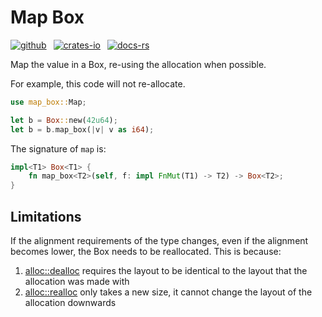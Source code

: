 # Map Box

[![github](https://img.shields.io/badge/github-8da0cb?style=for-the-badge&labelColor=555555&logo=github)](https://github.com/JonathanBrouwer/map_box)
&ensp;[![crates-io](https://img.shields.io/badge/crates.io-fc8d62?style=for-the-badge&labelColor=555555&logo=rust)](https://crates.io/crates/map_box)
&ensp;[![docs-rs](https://img.shields.io/badge/docs.rs-66c2a5?style=for-the-badge&labelColor=555555&logo=docs.rs)](https://docs.rs/map_box)

Map the value in a Box, re-using the allocation when possible.

For example, this code will not re-allocate.

```rust
use map_box::Map;

let b = Box::new(42u64);
let b = b.map_box(|v| v as i64);
```

The signature of `map` is:
```rust
impl<T1> Box<T1> {
    fn map_box<T2>(self, f: impl FnMut(T1) -> T2) -> Box<T2>;
}
```


## Limitations

If the alignment requirements of the type changes, even if the alignment becomes lower, the Box needs to be reallocated.
This is because:
1. [alloc::dealloc](https://doc.rust-lang.org/stable/std/alloc/trait.GlobalAlloc.html#tymethod.dealloc) requires the layout to be identical to the layout that the allocation was made with
2. [alloc::realloc](https://doc.rust-lang.org/stable/std/alloc/trait.GlobalAlloc.html#method.realloc) only takes a new size, it cannot change the layout of the allocation downwards
